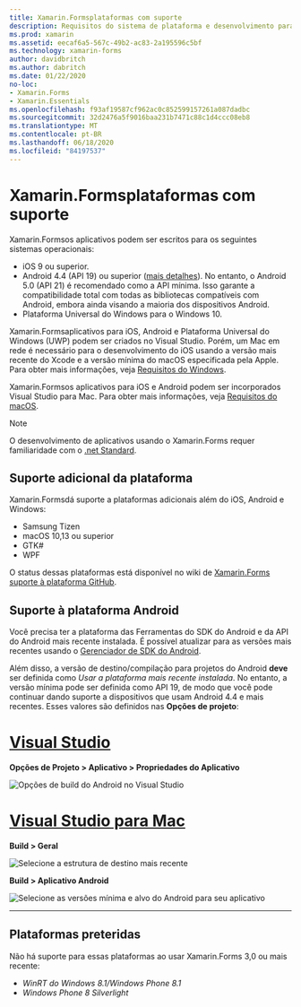 ```yaml
---
title: Xamarin.Formsplataformas com suporte
description: Requisitos do sistema de plataforma e desenvolvimento para o Xamarin.Forms .
ms.prod: xamarin
ms.assetid: eecaf6a5-567c-49b2-ac83-2a195596c5bf
ms.technology: xamarin-forms
author: davidbritch
ms.author: dabritch
ms.date: 01/22/2020
no-loc:
- Xamarin.Forms
- Xamarin.Essentials
ms.openlocfilehash: f93af19587cf962ac0c852599157261a087dadbc
ms.sourcegitcommit: 32d2476a5f9016baa231b7471c88c1d4ccc08eb8
ms.translationtype: MT
ms.contentlocale: pt-BR
ms.lasthandoff: 06/18/2020
ms.locfileid: "84197537"
---
```

# <a name="xamarinforms-supported-platforms"></a>Xamarin.Formsplataformas com suporte

Xamarin.Formsos aplicativos podem ser escritos para os seguintes sistemas operacionais:

- iOS 9 ou superior.
- Android 4.4 (API 19) ou superior ([mais detalhes](#android-platform-support)). No entanto, o Android 5.0 (API 21) é recomendado como a API mínima. Isso garante a compatibilidade total com todas as bibliotecas compatíveis com Android, embora ainda visando a maioria dos dispositivos Android.
- Plataforma Universal do Windows para o Windows 10.

Xamarin.Formsaplicativos para iOS, Android e Plataforma Universal do Windows (UWP) podem ser criados no Visual Studio. Porém, um Mac em rede é necessário para o desenvolvimento do iOS usando a versão mais recente do Xcode e a versão mínima do macOS especificada pela Apple. Para obter mais informações, veja [Requisitos do Windows](~/cross-platform/get-started/requirements.md#windows-requirements).

Xamarin.Formsos aplicativos para iOS e Android podem ser incorporados Visual Studio para Mac. Para obter mais informações, veja [Requisitos do macOS](~/cross-platform/get-started/requirements.md#macos-requirements).

> [!NOTE]
> O desenvolvimento de aplicativos usando o Xamarin.Forms requer familiaridade com o [.net Standard](~/cross-platform/app-fundamentals/net-standard.md).

## <a name="additional-platform-support"></a>Suporte adicional da plataforma

Xamarin.Formsdá suporte a plataformas adicionais além do iOS, Android e Windows:

- Samsung Tizen
- macOS 10,13 ou superior
- GTK#
- WPF

O status dessas plataformas está disponível no wiki de [ Xamarin.Forms suporte à plataforma GitHub](https://github.com/xamarin/Xamarin.Forms/wiki/Platform-Support).

## <a name="android-platform-support"></a>Suporte à plataforma Android

Você precisa ter a plataforma das Ferramentas do SDK do Android e da API do Android mais recente instalada. É possível atualizar para as versões mais recentes usando o [Gerenciador de SDK do Android](~/android/get-started/installation/android-sdk.md).

Além disso, a versão de destino/compilação para projetos do Android **deve** ser definida como *Usar a plataforma mais recente instalada*. No entanto, a versão mínima pode ser definida como API 19, de modo que você pode continuar dando suporte a dispositivos que usam Android 4.4 e mais recentes. Esses valores são definidos nas **Opções de projeto**:

# <a name="visual-studio"></a>[Visual Studio](#tab/windows)

**Opções de Projeto > Aplicativo > Propriedades do Aplicativo**

![Opções de build do Android no Visual Studio](requirements-images/options-android-vs-sml.png)

# <a name="visual-studio-for-mac"></a>[Visual Studio para Mac](#tab/macos)

**Build > Geral**

![Selecione a estrutura de destino mais recente](requirements-images/options-general-sml.png)

**Build > Aplicativo Android**

![Selecione as versões mínima e alvo do Android para seu aplicativo](requirements-images/options-android-sml.png)

-----

## <a name="deprecated-platforms"></a>Plataformas preteridas

Não há suporte para essas plataformas ao usar Xamarin.Forms 3,0 ou mais recente:

- *WinRT do Windows 8.1/Windows Phone 8.1*
- *Windows Phone 8 Silverlight*
